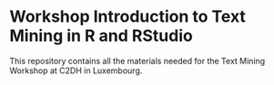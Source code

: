 # Workshop Introduction to Text Mining in R and RStudio

This repository contains all the materials needed for the Text Mining Workshop at C2DH in Luxembourg.

